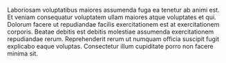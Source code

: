Laboriosam voluptatibus maiores assumenda fuga ea tenetur ab animi est. Et veniam consequatur voluptatem ullam maiores atque voluptates et qui. Dolorum facere ut repudiandae facilis exercitationem est at exercitationem corporis. Beatae debitis est debitis molestiae assumenda exercitationem repudiandae rerum. Reprehenderit rerum ut numquam officia suscipit fugit explicabo eaque voluptas. Consectetur illum cupiditate porro non facere minima sit.